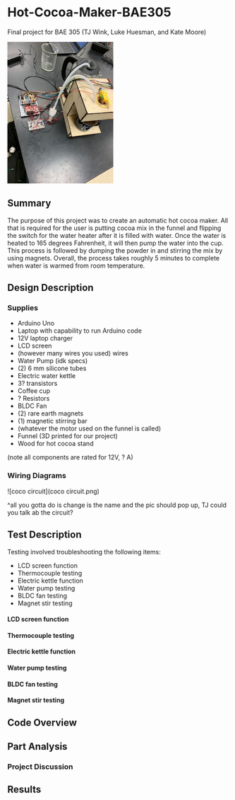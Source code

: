 # Hot-Cocoa-Maker-BAE305
Final project for BAE 305 (TJ Wink, Luke Huesman, and Kate Moore)


![Full_Cocoa_Pic](Full_Cocoa_Pic.jpg)


## Summary

The purpose of this project was to create an automatic hot cocoa maker. All that is required for the user is putting cocoa mix in the funnel and flipping the switch for the water heater after it is filled with water. Once the water is heated to 165 degrees Fahrenheit, it will then pump the water into the cup. This process is followed by dumping the powder in and stirring the mix by using magnets. Overall, the process takes roughly 5 minutes to complete when water is warmed from room temperature. 


## Design Description

### Supplies

- Arduino Uno
- Laptop with capability to run Arduino code
- 12V laptop charger
- LCD screen
- (however many wires you used) wires
- Water Pump (idk specs)
- (2) 6 mm silicone tubes
- Electric water kettle
- 3? transistors
- Coffee cup
- ? Resistors
- BLDC Fan
- (2) rare earth magnets
- (1) magnetic stirring bar
- (whatever the motor used on the funnel is called)
- Funnel (3D printed for our project)
- Wood for hot cocoa stand

(note all components are rated for 12V, ? A)

### Wiring Diagrams

![coco circuit](coco circuit.png)

^all you gotta do is change is the name and the pic should pop up, TJ could you talk ab the circuit?

## Test Description

Testing involved troubleshooting the following items:
- LCD screen function
- Thermocouple testing
- Electric kettle function
- Water pump testing
- BLDC fan testing
- Magnet stir testing

#### **LCD screen function**


#### **Thermocouple testing**


#### **Electric kettle function**


#### **Water pump testing**


#### **BLDC fan testing**


#### **Magnet stir testing**

## Code Overview

## Part Analysis

### Project Discussion

## Results
